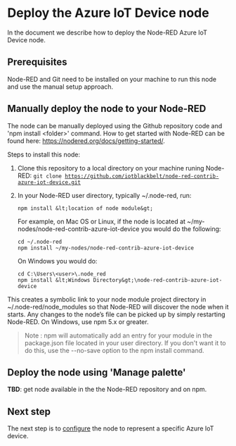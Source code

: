 # Deploy the Azure IoT Device node
In the document we describe how to deploy the Node-RED Azure IoT Device node.

## Prerequisites
Node-RED and Git need to be installed on your machine to run this node and use the manual setup approach.

## Manually deploy the node to your Node-RED
The node can be manually deployed using the Github repository code and 'npm install &lt;folder&gt;' command. How to get started with Node-RED can be found here: https://nodered.org/docs/getting-started/.

Steps to install this node:

1. Clone this repository to a local directory on your machine runing Node-RED: <code>git clone https://github.com/iotblackbelt/node-red-contrib-azure-iot-device.git</code>
1. In your Node-RED user directory, typically ~/.node-red, run:

    ```
    npm install &lt;location of node module&gt;
    ```

    For example, on Mac OS or Linux, if the node is located at ~/my-nodes/node-red-contrib-azure-iot-device you would do the following:

    ```
    cd ~/.node-red
    npm install ~/my-nodes/node-red-contrib-azure-iot-device
    ```

    On Windows you would do:

    ```
    cd C:\Users\<user>\.node_red
    npm install &lt;Windows Directory&gt;\node-red-contrib-azure-iot-device
    ```

This creates a symbolic link to your node module project directory in ~/.node-red/node_modules so that Node-RED will discover the node when it starts. Any changes to the node’s file can be picked up by simply restarting Node-RED. On Windows, use npm 5.x or greater.<br/>

>Note : npm will automatically add an entry for your module in the package.json file located in your user directory. If you don't want it to do this, use the --no-save option to the npm install command.

## Deploy the node using 'Manage palette'
**TBD**: get node available in the the Node-RED repository and on npm.

## Next step
The next step is to [configure](./CONFIGURE.md) the node to represent a specific Azure IoT device.